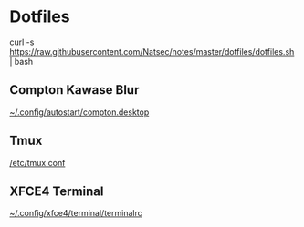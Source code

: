 # Dotfiles

curl -s https://raw.githubusercontent.com/Natsec/notes/master/dotfiles/dotfiles.sh | bash

## Compton Kawase Blur
[~/.config/autostart/compton.desktop](https://raw.githubusercontent.com/Natsec/notes/master/dotfiles/~/.config/autostart/compton.desktop)

## Tmux
[/etc/tmux.conf](https://raw.githubusercontent.com/Natsec/notes/master/dotfiles/etc/tmux.conf)

## XFCE4 Terminal
[~/.config/xfce4/terminal/terminalrc](https://raw.githubusercontent.com/Natsec/notes/master/dotfiles/~/.config/xfce4/terminal/terminalrc)
